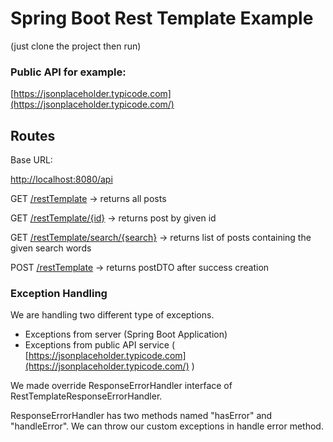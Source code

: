 # Spring Boot Rest Template Example

(just clone the project then run)

### Public API for example:

[https://jsonplaceholder.typicode.com](https://jsonplaceholder.typicode.com/)

## Routes

Base URL:

[http://localhost:8080/api](http://localhost:8080/api)

GET       [/restTemplate](http://localhost:8080/api/restTemplate)    →   returns all posts

GET       [/restTemplate/{id}](http://localhost:8080/api/restTemplate/1 )   →  returns post by given id

GET       [/restTemplate/search/{search}](http://localhost:8080/api/restTemplate/search/word) → returns  list of posts containing the given search words

POST     [/restTemplate](http://localhost:8080/api/restTemplate)   → returns postDTO after success creation



### Exception Handling

We are handling two different type of exceptions.

- Exceptions from server (Spring Boot Application)
- Exceptions from public API service ( [https://jsonplaceholder.typicode.com](https://jsonplaceholder.typicode.com/) )

We made override ResponseErrorHandler interface of RestTemplateResponseErrorHandler.

ResponseErrorHandler has two methods named "hasError" and "handleError". We can throw our custom exceptions in handle error method.

